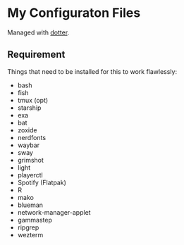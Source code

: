 # My Configuraton Files

Managed with [dotter](https://github.com/SuperCuber/dotter).

## Requirement

Things that need to be installed for this to work flawlessly:
- bash
- fish
- tmux (opt)
- starship
- exa
- bat
- zoxide
- nerdfonts
- waybar
- sway
- grimshot
- light
- playerctl
- Spotify (Flatpak)
- R
- mako
- blueman
- network-manager-applet
- gammastep
- ripgrep
- wezterm
